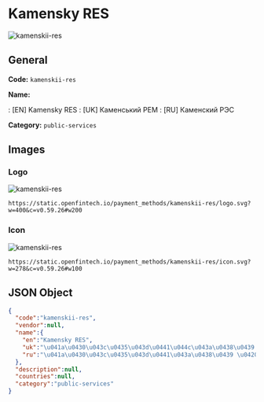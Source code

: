 
# Kamensky RES 
![kamenskii-res](https://static.openfintech.io/payment_methods/kamenskii-res/logo.svg?w=400&c=v0.59.26#w200)  

## General 
**Code:** `kamenskii-res` 
 
**Name:** 
 
:	[EN] Kamensky RES 
:	[UK] Каменський РЕМ 
:	[RU] Каменский РЭС 
 
**Category:** `public-services` 
 

## Images 

### Logo 
![kamenskii-res](https://static.openfintech.io/payment_methods/kamenskii-res/logo.svg?w=400&c=v0.59.26#w200)  

```
https://static.openfintech.io/payment_methods/kamenskii-res/logo.svg?w=400&c=v0.59.26#w200
```  

### Icon 
![kamenskii-res](https://static.openfintech.io/payment_methods/kamenskii-res/icon.svg?w=278&c=v0.59.26#w100)  

```
https://static.openfintech.io/payment_methods/kamenskii-res/icon.svg?w=278&c=v0.59.26#w100
```  

## JSON Object 

```json
{
  "code":"kamenskii-res",
  "vendor":null,
  "name":{
    "en":"Kamensky RES",
    "uk":"\u041a\u0430\u043c\u0435\u043d\u0441\u044c\u043a\u0438\u0439 \u0420\u0415\u041c",
    "ru":"\u041a\u0430\u043c\u0435\u043d\u0441\u043a\u0438\u0439 \u0420\u042d\u0421"
  },
  "description":null,
  "countries":null,
  "category":"public-services"
}
```  
